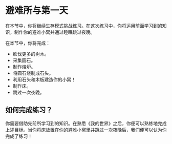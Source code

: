 # 避难所与第一天

在本节中，你将继续生存模式挑战练习。在这次练习中，你将运用前面学习到的知识，制作你的避难小窝并通过睡眠跳过夜晚。

在本节中，你将完成：

- 砍伐更多的树木。
- 采集圆石。
- 制作熔炉。
- 将圆石烧制成石头。
- 利用石头和木板建造你的小窝！
- 制作床。
- 跳过一次夜晚。

## 如何完成练习？

你需要借助先前所学习到的知识。在熟悉《我的世界》之后，你便可以熟练地完成上述目标。当你将床放置在你的避难小窝里并跳过一次夜晚后，我们便可以认为你完成了练习！